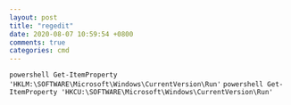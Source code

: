 ```yaml
---
layout: post
title: "regedit"
date: 2020-08-07 10:59:54 +0800
comments: true
categories: cmd
---
```


`powershell Get-ItemProperty 'HKLM:\SOFTWARE\Microsoft\Windows\CurrentVersion\Run'`
`powershell Get-ItemProperty 'HKCU:\SOFTWARE\Microsoft\Windows\CurrentVersion\Run'`
